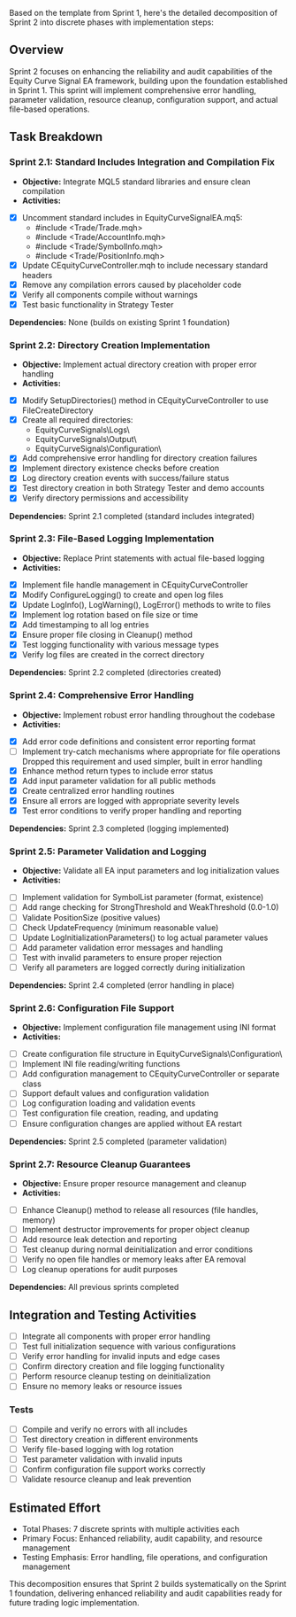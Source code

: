 Based on the template from Sprint 1, here's the detailed decomposition of Sprint 2 into discrete phases with implementation steps:
## Overview

Sprint 2 focuses on enhancing the reliability and audit capabilities of the Equity Curve Signal EA framework, building upon the foundation established in Sprint 1. This sprint will implement comprehensive error handling, parameter validation, resource cleanup, configuration support, and actual file-based operations.

## Task Breakdown

### Sprint 2.1: Standard Includes Integration and Compilation Fix
- __Objective:__ Integrate MQL5 standard libraries and ensure clean compilation 
- __Activities:__
- [x] Uncomment standard includes in EquityCurveSignalEA.mq5:
  - #include <Trade/Trade.mqh>
  - #include <Trade/AccountInfo.mqh>
  - #include <Trade/SymbolInfo.mqh>
  - #include <Trade/PositionInfo.mqh>
- [x] Update CEquityCurveController.mqh to include necessary standard headers
- [x] Remove any compilation errors caused by placeholder code
- [x] Verify all components compile without warnings
- [x] Test basic functionality in Strategy Tester

__Dependencies:__ None (builds on existing Sprint 1 foundation)

### Sprint 2.2: Directory Creation Implementation
- __Objective:__ Implement actual directory creation with proper error handling 
- __Activities:__
- [x] Modify SetupDirectories() method in CEquityCurveController to use FileCreateDirectory
- [x] Create all required directories:
  - EquityCurveSignals\Logs\\
  - EquityCurveSignals\Output\\
  - EquityCurveSignals\Configuration\\
- [x] Add comprehensive error handling for directory creation failures
- [x] Implement directory existence checks before creation
- [x] Log directory creation events with success/failure status
- [x] Test directory creation in both Strategy Tester and demo accounts
- [x] Verify directory permissions and accessibility

__Dependencies:__ Sprint 2.1 completed (standard includes integrated)

### Sprint 2.3: File-Based Logging Implementation
- __Objective:__ Replace Print statements with actual file-based logging 
- __Activities:__
- [x] Implement file handle management in CEquityCurveController
- [x] Modify ConfigureLogging() to create and open log files
- [x] Update LogInfo(), LogWarning(), LogError() methods to write to files
- [x] Implement log rotation based on file size or time
- [x] Add timestamping to all log entries
- [x] Ensure proper file closing in Cleanup() method
- [x] Test logging functionality with various message types
- [x] Verify log files are created in the correct directory

__Dependencies:__ Sprint 2.2 completed (directories created)

### Sprint 2.4: Comprehensive Error Handling
- __Objective:__ Implement robust error handling throughout the codebase 
- __Activities:__
- [x] Add error code definitions and consistent error reporting format
- [ ] Implement try-catch mechanisms where appropriate for file operations
Dropped this requirement and used simpler, built in error handling
- [x] Enhance method return types to include error status
- [x] Add input parameter validation for all public methods
- [x] Create centralized error handling routines
- [x] Ensure all errors are logged with appropriate severity levels
- [x] Test error conditions to verify proper handling and reporting

__Dependencies:__ Sprint 2.3 completed (logging implemented)

### Sprint 2.5: Parameter Validation and Logging
- __Objective:__ Validate all EA input parameters and log initialization values 
- __Activities:__
- [ ] Implement validation for SymbolList parameter (format, existence)
- [ ] Add range checking for StrongThreshold and WeakThreshold (0.0-1.0)
- [ ] Validate PositionSize (positive values)
- [ ] Check UpdateFrequency (minimum reasonable value)
- [ ] Update LogInitializationParameters() to log actual parameter values
- [ ] Add parameter validation error messages and handling
- [ ] Test with invalid parameters to ensure proper rejection
- [ ] Verify all parameters are logged correctly during initialization

__Dependencies:__ Sprint 2.4 completed (error handling in place)

### Sprint 2.6: Configuration File Support
- __Objective:__ Implement configuration file management using INI format 
- __Activities:__
- [ ] Create configuration file structure in EquityCurveSignals\Configuration\\
- [ ] Implement INI file reading/writing functions
- [ ] Add configuration management to CEquityCurveController or separate class
- [ ] Support default values and configuration validation
- [ ] Log configuration loading and validation events
- [ ] Test configuration file creation, reading, and updating
- [ ] Ensure configuration changes are applied without EA restart

__Dependencies:__ Sprint 2.5 completed (parameter validation)

### Sprint 2.7: Resource Cleanup Guarantees
- __Objective:__ Ensure proper resource management and cleanup 
- __Activities:__
- [ ] Enhance Cleanup() method to release all resources (file handles, memory)
- [ ] Implement destructor improvements for proper object cleanup
- [ ] Add resource leak detection and reporting
- [ ] Test cleanup during normal deinitialization and error conditions
- [ ] Verify no open file handles or memory leaks after EA removal
- [ ] Log cleanup operations for audit purposes

__Dependencies:__ All previous sprints completed

## Integration and Testing Activities

- [ ] Integrate all components with proper error handling
- [ ] Test full initialization sequence with various configurations
- [ ] Verify error handling for invalid inputs and edge cases
- [ ] Confirm directory creation and file logging functionality
- [ ] Perform resource cleanup testing on deinitialization
- [ ] Ensure no memory leaks or resource issues

### Tests

- [ ] Compile and verify no errors with all includes
- [ ] Test directory creation in different environments
- [ ] Verify file-based logging with log rotation
- [ ] Test parameter validation with invalid inputs
- [ ] Confirm configuration file support works correctly
- [ ] Validate resource cleanup and leak prevention

## Estimated Effort

- Total Phases: 7 discrete sprints with multiple activities each
- Primary Focus: Enhanced reliability, audit capability, and resource management
- Testing Emphasis: Error handling, file operations, and configuration management

This decomposition ensures that Sprint 2 builds systematically on the Sprint 1 foundation, delivering enhanced reliability and audit capabilities ready for future trading logic implementation.
